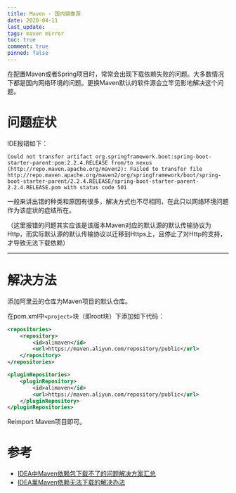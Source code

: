 ```yaml
---
title: Maven - 国内镜像源
date: 2020-04-11
last_update:
tags: maven mirror
toc: true
comment: true
pinned: false
---
```


在配置Maven或者Spring项目时，常常会出现下载依赖失败的问题。大多数情况下都是国内网络环境的问题。更换Maven默认的软件源会立竿见影地解决这个问题。

# 问题症状

IDE报错如下：

```
Could not transfer artifact org.springframework.boot:spring-boot-starter-parent:pom:2.2.4.RELEASE from/to nexus (http://repo.maven.apache.org/maven2): Failed to transfer file http://repo.maven.apache.org/maven2/org/springframework/boot/spring-boot-starter-parent/2.2.4.RELEASE/spring-boot-starter-parent-2.2.4.RELEASE.pom with status code 501
```

一般来讲出错的种类和原因有很多，解决方式也不尽相同，在此只以网络环境问题作为该症状的症结所在。

（这里报错的问题其实应该是该版本Maven对应的默认源的默认传输协议为Http，而实际默认源的默认传输协议以迁移到Https上，且停止了对Http的支持，才导致无法下载依赖）

---

# 解决方法

添加阿里云的仓库为Maven项目的默认仓库。

在pom.xml中`<project>`块（即root块）下添加如下代码：

```xml
<repositories>
	<repository>
    	<id>alimaven</id>
        <url>https://maven.aliyun.com/repository/public</url>
    </repository>
</repositories>

<pluginRepositories>
	<pluginRepository>
		<id>alimaven</id>
        <url>https://maven.aliyun.com/repository/public</url>
    </pluginRepository>
</pluginRepositories>
```

Reimport Maven项目即可。

# 参考

- [IDEA中Maven依赖包下载不了的问题解决方案汇总](https://blog.csdn.net/jwcxs_m/article/details/80076909)
- [IDEA里Maven依赖无法下载的解决办法](https://blog.csdn.net/weixin_36795183/article/details/79408167)

